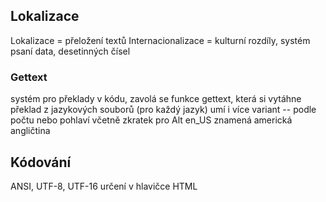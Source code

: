 ## Lokalizace

Lokalizace = přeložení textů
Internacionalizace = kulturní rozdíly, systém psaní data, desetinných čísel

### Gettext

systém pro překlady v kódu, zavolá se funkce gettext, která si vytáhne překlad z jazykových souborů (pro každý jazyk)
umí i více variant -- podle počtu nebo pohlaví
včetně zkratek pro Alt
en_US znamená americká angličtina


## Kódování

ANSI, UTF-8, UTF-16
určení v hlavičce HTML